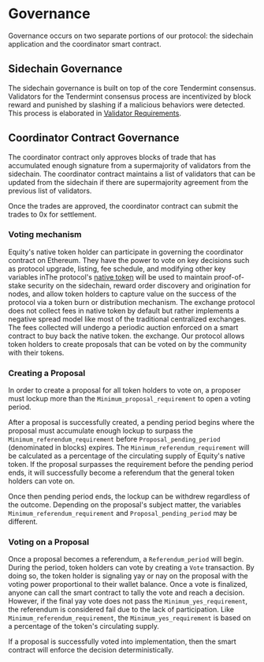 # Governance

Governance occurs on two separate portions of our protocol: the sidechain application and the coordinator smart contract.

## Sidechain Governance

The sidechain governance is built on top of the core Tendermint consensus. Validators for the Tendermint consensus process are incentivized by block reward and punished by slashing if a malicious behaviors were detected. This process is elaborated in [Validator Requirements](governance.md#validator-requirements).

## Coordinator Contract Governance

The coordinator contract only approves blocks of trade that has accumulated enough signature from a supermajority of validators from the sidechain. The coordinator contract maintains a list of validators that can be updated from the sidechain if there are supermajority agreement from the previous list of validators.

Once the trades are approved, the coordinator contract can submit the trades to 0x for settlement.

### Voting mechanism

Equity's native token holder can participate in governing the coordinator contract on Ethereum. They have the power to vote on key decisions such as protocol upgrade, listing, fee schedule, and modifying other key variables inThe protocol's [native token](governance.md#token-economics) will be used to maintain proof-of-stake security on the sidechain, reward order discovery and origination for nodes, and allow token holders to capture value on the success of the protocol via a token burn or distribution mechanism. The exchange protocol does not collect fees in native token by default but rather implements a negative spread model like most of the traditional centralized exchanges. The fees collected will undergo a periodic auction enforced on a smart contract to buy back the native token. the exchange. Our protocol allows token holders to create proposals that can be voted on by the community with their tokens.

### Creating a Proposal

In order to create a proposal for all token holders to vote on, a proposer must lockup more than the `Minimum_proposal_requirement` to open a voting period.

After a proposal is successfully created, a pending period begins where the proposal must accumulate enough lockup to surpass the `Minimum_referendum_requirement` before `Proposal_pending_period` \(denominated in blocks\) expires. The `Minimum_referendum_requirement` will be calculated as a percentage of the circulating supply of Equity's native token. If the proposal surpasses the requirement before the pending period ends, it will successfully become a referendum that the general token holders can vote on.

Once then pending period ends, the lockup can be withdrew regardless of the outcome. Depending on the proposal's subject matter, the variables `Minimum_referendum_requirement` and `Proposal_pending_period` may be different.

### Voting on a Proposal

Once a proposal becomes a referendum, a `Referendum_period` will begin. During the period, token holders can vote by creating a `Vote` transaction. By doing so, the token holder is signaling yay or nay on the proposal with the voting power proportional to their wallet balance. Once a vote is finalized, anyone can call the smart contract to tally the vote and reach a decision. However, if the final yay vote does not pass the `Minimum_yes_requirement`, the referendum is considered fail due to the lack of participation. Like `Minimum_referendum_requirement`, the `Minimum_yes_requirement` is based on a percentage of the token's circulating supply.

If a proposal is successfully voted into implementation, then the smart contract will enforce the decision deterministically.

